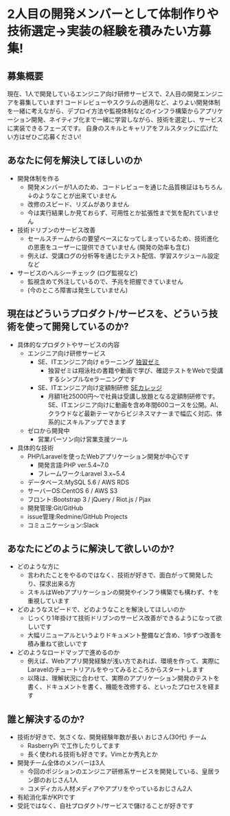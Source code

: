# 2人目の開発メンバーとして体制作りや技術選定→実装の経験を積みたい方募集!

## 募集概要
現在、1人で開発しているエンジニア向け研修サービスで、2人目の開発エンジニアを募集しています!
コードレビューやスクラムの適用など、よりよい開発体制を一緒に考えながら、デプロイ方法や監視体制などのインフラ構築からアプリケーション開発、ネイティブ化まで一緒に学習しながら、技術を選定し、サービスに実装できるフェーズです。
自身のスキルとキャリアをフルスタックに広げたい方はぜひご応募ください!

## あなたに何を解決してほしいのか
* 開発体制を作る
  * 開発メンバーが1人のため、コードレビューを通じた品質検証はもちろん↓のようなことが出来ていません
  * 改修のスピード、リズムがありません
  * 今は実行結果しか見ておらず、可用性とか拡張性まで気を配れていません
* 技術ドリブンのサービス改善
  * セールスチームからの要望ベースになってしまっているため、技術進化の恩恵をユーザーに提供できていません (開発の効率も含む)
  * 例えば、受講ログの分析等を通じたテスト配信、学習スケジュール設定など
* サービスのヘルシーチェック (ログ監視など)
  * 監視含めて外注しているので、予兆を把握できていません
  * (今のところ障害は発生していません)

## 現在はどういうプロダクト/サービスを、どういう技術を使って開発しているのか?
* 具体的なプロダクトやサービスの内容
  * エンジニア向け研修サービス
    * SE、ITエンジニア向け eラーニング [独習ゼミ](https://www.seplus.jp/dokushuzemi/doku_zemi/)
      * 独習ゼミは翔泳社の書籍や動画で学び、確認テストをWebで受講するシンプルなeラーニングです
    * SE、ITエンジニア向け定額制研修 [SEカレッジ](https://www.seplus.jp/dokushuzemi/secollege/)
      * 月額1社25000円～で社員は受講し放題となる定額制研修です。SE、ITエンジニア向けに動画を含め年間600コースを公開。AI、クラウドなど最新テーマからビジネスマナーまで幅広く対応、体系的にスキルアップできます
  * ゼロから開発中
    * 営業パーソン向け営業支援ツール
* 具体的な技術
  * PHP/Laravelを使ったWebアプリケーション開発が中心です
    * 開発言語:PHP ver.5.4~7.0
    * フレームワーク:Laravel 3.x~5.4
  * データベース:MySQL 5.6 / AWS RDS
  * サーバーOS:CentOS 6 / AWS S3
  * フロント:Bootstrap 3 / jQuery / Riot.js / Pjax
  * 開発管理:Git/GitHub
  * issue管理:Redmine/GitHub Projects
  * コミュニケーション:Slack

## あなたにどのように解決して欲しいのか?
* どのような方に
  * 言われたことをやるのではなく、技術が好きで、面白がって開発したり、探求出来る方
  * スキルはWebアプリケーションの開発やインフラ構築でも構わず、↑を重視しています
* どのようなスピードで、どのようなことを解決してほしいのか
  * じっくり1年掛けて技術ドリブンのサービス改善ができるようになって欲しいです
  * 大幅リニューアルというよりドキュメント整備など含め、1歩ずつ改善を積み重ねて欲しいです
* どのようなロードマップで進めるのか
  * 例えば、Webアプリ開発経験が浅い方であれば、環境を作って、実際にLaravelのチュートリアルをやってみるところからスタートします
  * 以降は、理解状況に合わせて、実際のアプリケーション開発のテストを書く、ドキュメントを書く、機能を改修する、といったプロセスを経ます

## 誰と解決するのか?
* 技術が好きで、気さくな、開発経験年数が長い おじさん(30代) チーム
  * RasberryPi で工作したりしてます
  * 長く使われる技術も好きです。Vimとか秀丸とか
* 開発チーム全体のメンバーは3人
  * 今回のポジションのエンジニア研修系サービスを開発している、皇居ラン部のおじさん1人
  * コメディカル人材メディアやアプリをやっているおじさん2人
* 有給消化率がKPIです
* 受託ではなく、自社プロダクト/サービスで儲けることが好きです
